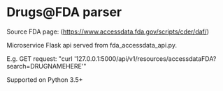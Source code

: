 # Drugs@FDA parser

Source FDA page: (https://www.accessdata.fda.gov/scripts/cder/daf/)

Microservice Flask api served from fda_accessdata_api.py.

E.g. GET request: "curl '127.0.0.1:5000/api/v1/resources/accessdataFDA?search=DRUGNAMEHERE'"



Supported on Python 3.5+
